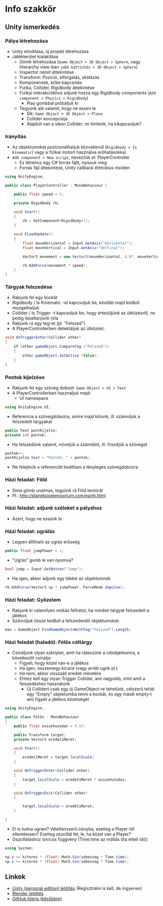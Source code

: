 # Info szakkör

## Unity ismerkedés

### Pálya létrehozása
- Unity elindítása, új projekt létrehozása
- Játékterület kialakítása
  - Gömb létrehozása (`Game Object > 3D Object > Sphere`, vagy Hierarchy view-ban `jobb kattintás > 3D Object > Sphere`)
  - Inspector nézet áttekintése
  - Transform: Pozíció, elforgatás, skálázás  
  - Komponensek, ki/be kapcsolás
  - Fizika, Collider, Rigidbody áttekintése
  - Fizikai interakciókhoz adjunk hozzá egy Rigidbody components (`Add component > Physics > Rigidbody`)
    - Play gombbal próbáljuk ki
  - Tegyünk alá valamit, hogy ne essen le
    - Sík: `Game Object > 3D Object > Plane`
    - Collider koncepciója
    - Alapból van a síkon Collider: mi történik, ha kikapcsoljuk? 

### Irányítás  
- Az objektumokat pozícionálhatjuk közvetlenül (`Rigidbody > Is Kinematic`) vagy a fizikai motort használva erőhatásokkal
- `Add component > New script`, nevezzük el: PlayerController 
  - Ez létrehoz egy C# forrás fájlt, nyissuk meg
  - Forrás fájl áttekintése, Unity callback életciklus röviden
```csharp
using UnityEngine;

public class PlayerController : MonoBehaviour {

    public float speed = 5;

    private Rigidbody rb;

    void Start()
    {
        rb = GetComponent<Rigidbody>();
    }

    void FixedUpdate()
    {
        float moveHorizontal = Input.GetAxis("Horizontal");
        float moveVertical = Input.GetAxis("Vertical");

        Vector3 movement = new Vector3(moveHorizontal, 0.0f, moveVertical);

        rb.AddForce(movement * speed);
    } 
}
```
### Tárgyak felszedése
- Rakjunk fel egy kockát
- Rigidbody / Is Kinematic -ot kapcsoljuk be, később majd kódból mozgathatjuk
- Collider / Is Trigger -t kapcsoljuk be, hogy értesüljünk az ütközésről, ne pedig lepattanjunk róla
- Rakjunk rá egy tag-et (pl. "Felszed")
- A PlayerControllerben detektáljuk az ütközést:
```csharp
void OnTriggerEnter(Collider other) 
{
    if (other.gameObject.CompareTag ("Felszed"))
    {
        other.gameObject.SetActive (false);
    }
}
```    

### Pontok kijelzése
- Rakjunk fel egy szöveg dobozt: `Game Object > UI > Text`
- A PlayerControllerben hasznaljuk majd:
  - UI namespace
```csharp
using UnityEngine.UI;
```
  - Referencia a szövegdobozra, amire majd kiírunk, ill. számoljuk a felszedett tárgyakat
```csharp
public Text pontKijelzo;
private int pontok;
```
  - Ha felszedünk valamit, növeljük a számlálót, ill. frissítjük a szöveget
```csharp
pontok++;
pontKijelzo.text = "Pontok: " + pontok;
```
- Ne felejtsük a referenciát beállítani a tényleges szövegdobozra

### Házi feladat: Föld
- Sima gömb unalmas, tegyünk rá Föld textúrát
- Pl.: http://planetpixelemporium.com/earth.html

### Házi feladat: adjunk széleket a pályához
- Azért, hogy ne essünk le

### Házi feladat: ugrálás
- Legyen állítható az ugrás erősség
```csharp
public float jumpPower = 1;
```
- "Ugrás" gomb le van nyomva?
```csharp
bool jump = Input.GetButton("Jump");
```
- Ha igen, akkor adjunk egy lökést az objektumnak
```csharp
rb.AddForce(Vector3.up * jumpPower, ForceMode.Impulse);
```

### Házi feladat: Győzelem
- Rakjunk ki valamilyen mókás feliratot, ha minden tárgyat felszedett a játékos
- Számoljuk össze kódból a felszedendő objektumokat:
```csharp
max = GameObject.FindGameObjectsWithTag("Felszed").Length;
```

### Házi feladat (haladó): Félős céltárgy
- Csináljunk olyan szkriptet, amit ha ráteszünk a célobjektumra, a következőt csinálja:
  - Figyeli, hogy közel van-e a játékos
  - Ha igen, összemegy kicsire (vagy arréb ugrik pl.)
  - Ha nem, akkor visszaáll eredeti méretére
  - Ehhez kell egy olyan Trigger Collider, ami nagyobb, mint amit a felszedéshez használunk
    - Új Collidert csak egy új GameObject-re tehetünk, célszerű tehát egy "Empty" objektumba tenni a kockát, és egy másik empty-t ami figyeli a játékos közelségét
```csharp
using UnityEngine;

public class Félős : MonoBehaviour
{
    public float osszehuzodas = 0.5f;

    public Transform target;
    private Vector3 eredetiMeret;

    void Start()
    {
        eredetiMeret = target.localScale;
    }

    void OnTriggerEnter(Collider other)
    {
        target.localScale = eredetiMeret * osszehuzodas;        
    }

    void OnTriggerExit(Collider other)
    {

        target.localScale = eredetiMeret;
    }

}
```
  - El is tudna ugrani? Véletlenszerű irányba, esetleg a Player-től ellentétesen? Esetleg oszcillál fel, le, ha közel van a Player?   
  - Oszcilláláshoz sin/cos függvény (Time.time az indítás óta eltelt idő):
  
```csharp
using System;

np.x += kiteres * (float) Math.Sin(sebesseg * Time.time);
np.z += kiteres * (float) Math.Cos(sebesseg * Time.time);
```

## Linkek

 * [Unity (personal edition) letöltés](http://unity3d.com/get-unity/download?ref=personal) (Regisztrálni is kell, de ingyenes)
 * [Blender letöltés](https://www.blender.org/download/)
 * [GitHub kliens (későbbre)](https://desktop.github.com/)